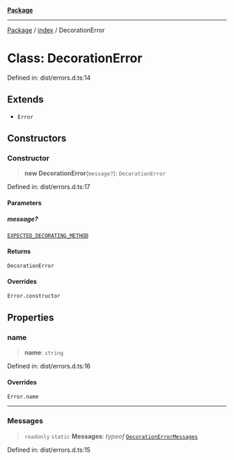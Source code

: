 [**Package**](../../README.md)

***

[Package](../../modules.md) / [index](../README.md) / DecorationError

# Class: DecorationError

Defined in: dist/errors.d.ts:14

## Extends

- `Error`

## Constructors

### Constructor

> **new DecorationError**(`message?`): `DecorationError`

Defined in: dist/errors.d.ts:17

#### Parameters

##### message?

[`EXPECTED_DECORATING_METHOD`](../-internal-/enumerations/DecorationErrorMessages.md#expected_decorating_method)

#### Returns

`DecorationError`

#### Overrides

`Error.constructor`

## Properties

### name

> **name**: `string`

Defined in: dist/errors.d.ts:16

#### Overrides

`Error.name`

***

### Messages

> `readonly` `static` **Messages**: *typeof* [`DecorationErrorMessages`](../-internal-/enumerations/DecorationErrorMessages.md)

Defined in: dist/errors.d.ts:15
